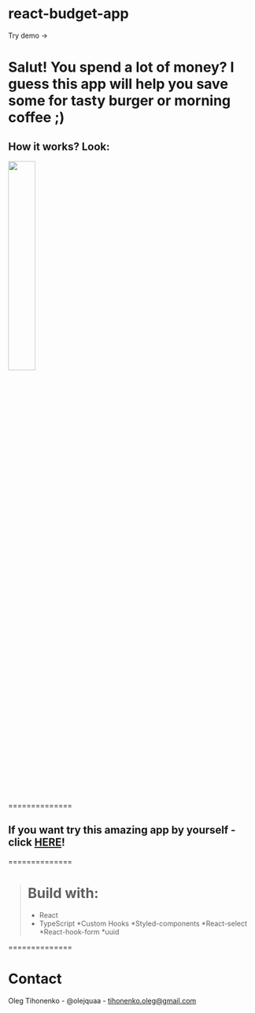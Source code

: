 # react-budget-app

Try demo -> 
# Salut! You spend a lot of money? I guess this app will help you save some for tasty burger or morning coffee ;)


## How it works? Look:  

<img src="https://user-images.githubusercontent.com/108752780/206658242-5f4a9587-be85-41b1-934b-9f85bb694f0e.gif" width=33% height=33%>



==============

## If you want try this amazing app by yourself - click [HERE](https://olejquaa.github.io/react-budget-app/)!


==============

> # Build with:
> * React
> * TypeScript
> *Custom Hooks
> *Styled-components
> *React-select
> *React-hook-form
> *uuid

==============

# Contact
Oleg Tihonenko - @olejquaa - tihonenko.oleg@gmail.com



